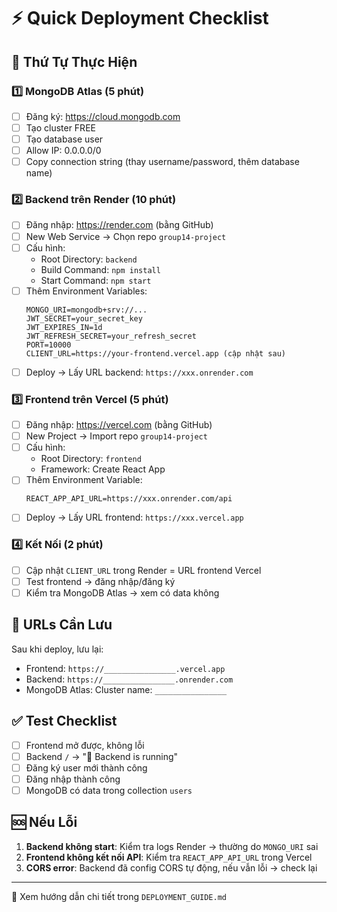 # ⚡ Quick Deployment Checklist

## 🎯 Thứ Tự Thực Hiện

### 1️⃣ MongoDB Atlas (5 phút)
- [ ] Đăng ký: https://cloud.mongodb.com
- [ ] Tạo cluster FREE
- [ ] Tạo database user
- [ ] Allow IP: 0.0.0.0/0
- [ ] Copy connection string (thay username/password, thêm database name)

### 2️⃣ Backend trên Render (10 phút)
- [ ] Đăng nhập: https://render.com (bằng GitHub)
- [ ] New Web Service → Chọn repo `group14-project`
- [ ] Cấu hình:
  - Root Directory: `backend`
  - Build Command: `npm install`
  - Start Command: `npm start`
- [ ] Thêm Environment Variables:
  ```
  MONGO_URI=mongodb+srv://...
  JWT_SECRET=your_secret_key
  JWT_EXPIRES_IN=1d
  JWT_REFRESH_SECRET=your_refresh_secret
  PORT=10000
  CLIENT_URL=https://your-frontend.vercel.app (cập nhật sau)
  ```
- [ ] Deploy → Lấy URL backend: `https://xxx.onrender.com`

### 3️⃣ Frontend trên Vercel (5 phút)
- [ ] Đăng nhập: https://vercel.com (bằng GitHub)
- [ ] New Project → Import repo `group14-project`
- [ ] Cấu hình:
  - Root Directory: `frontend`
  - Framework: Create React App
- [ ] Thêm Environment Variable:
  ```
  REACT_APP_API_URL=https://xxx.onrender.com/api
  ```
- [ ] Deploy → Lấy URL frontend: `https://xxx.vercel.app`

### 4️⃣ Kết Nối (2 phút)
- [ ] Cập nhật `CLIENT_URL` trong Render = URL frontend Vercel
- [ ] Test frontend → đăng nhập/đăng ký
- [ ] Kiểm tra MongoDB Atlas → xem có data không

## 📝 URLs Cần Lưu

Sau khi deploy, lưu lại:
- Frontend: `https://________________.vercel.app`
- Backend: `https://________________.onrender.com`
- MongoDB Atlas: Cluster name: `________________`

## ✅ Test Checklist

- [ ] Frontend mở được, không lỗi
- [ ] Backend `/` → "🚀 Backend is running"
- [ ] Đăng ký user mới thành công
- [ ] Đăng nhập thành công
- [ ] MongoDB có data trong collection `users`

## 🆘 Nếu Lỗi

1. **Backend không start**: Kiểm tra logs Render → thường do `MONGO_URI` sai
2. **Frontend không kết nối API**: Kiểm tra `REACT_APP_API_URL` trong Vercel
3. **CORS error**: Backend đã config CORS tự động, nếu vẫn lỗi → check lại

---

📖 Xem hướng dẫn chi tiết trong `DEPLOYMENT_GUIDE.md`

